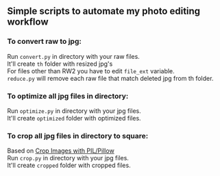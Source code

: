 ## Simple scripts to automate my photo editing workflow

### To convert raw to jpg:
  Run ```convert.py``` in directory with your raw files. <br/> It'll create ```th``` folder with resized jpg's <br/>
  For files other than RW2 you have to edit ```file_ext``` variable. <br/>
  ```reduce.py``` will remove each raw file that match deleted jpg from th folder.

### To optimize all jpg files in directory:
  Run ```optimize.py``` in directory with your jpg files. <br/> It'll create ```optimized``` folder with optimized files.

### To crop all jpg files in directory to square:
  Based on [Crop Images with PIL/Pillow](http://matthiaseisen.com/pp/patterns/p0202/) <br/>
  Run ```crop.py``` in directory with your jpg files. <br/> It'll create ```cropped``` folder with cropped files.